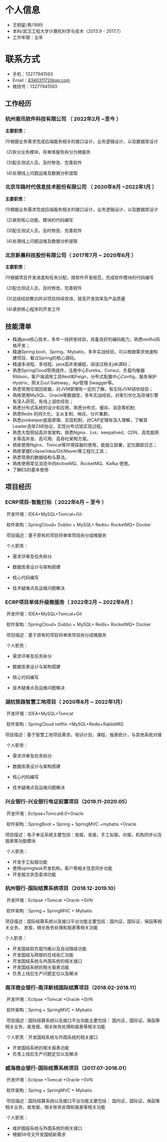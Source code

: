 # 个人信息

 - 王明星/男/1995
 - 本科/武汉工程大学计算机科学与技术（2013.9 - 2017.7）
 - 工作年限：五年

# 联系方式

- 手机：13277941593
- Email：834031172@qq.com 
- 微信号：13277941593

## 工作经历

### 杭州南讯软件科技有限公司 （ 2022年2月 ~至今 ）

**主要职责：**

​	(1)根据业务需求完成后端服务相关的接口设计，业务逻辑设计，以及数据库设计

​    (2)拆分业务模块，将单体服务拆分为微服务

​    (3)配合测试人员，及时修改、完善软件

​    (4)处理线上问题运维及数据分析提取

### 北京华路时代信息技术股份有限公司 （ 2020年8月 ~2022年1月 ）

**主要职责：**

​	(1)根据业务需求完成后端服务相关的接口设计，业务逻辑设计，以及数据库设计

​    (2)承担核心功能、模块的代码编写

​    (3)配合测试人员，及时修改、完善软件 

​    (4)处理线上问题运维及数据分析提取 

### 北京新晨科技股份有限公司（ 2017年7月 ~ 2020年6月 ）

**主要职责：**

​	(1)根据项目开发进度和任务分配，按软件开发规范，完成软件模块的代码编写

​    (2)配合测试人员，及时修改、完善软件 

​    (3)总结经验教训并对项目持续改进，提高开发效率及产品质量 

​    (4)承担核心程序的开发工作 



## 技能清单

- 精通java核心技术，多年一线研发经验，具备良好的编码能力，熟悉restful风格开发；
- 精通Spring boot、Spring、Mybatis，多年实战经验，可以根据需求快速构建项目，看过Spring的核心源码。
- 精通多进程、多线程、java高并发编程，阅读过相关jdk源码；
- 熟悉SpringCloud常用组件，注册中心Eureka，Consul，负载均衡器Ribbon，客户端调用工具Rest和Feign，分布式配置中心Config，服务保护Hystrix，网关Zuul Gateway，Api管理 Swagger等。
- 熟悉常用垃圾回收器，对JVM原理有一定的了解，有实际JVM调优经验；
- 熟练使⽤MySQL、Oracle等数据库，多年实战经验，对索引优化及存储引擎有深入研究，有线上调优经验；
- 熟悉分布式系统的设计和应用，熟悉分布式、缓存、消息等机制;
- 熟悉Redis 的持久化、主从复制、哨兵、分片集群。
- 熟悉zookeeper底层原理、实现机制，对CAP定理有深入理解，了解其Leader选举ZAB协议，实现分布式锁实现过程。
- 熟悉大型网站高并发架构，熟悉Nginx、Lvs、keepalived、CDN、高性能网关等高并发、高可用、高吞吐架构方案。
- 熟练使用Nginx、Tomcat等环境容器的使用，能独立部署，定位跟踪日志；
- 熟练掌握Eclipse/Idea/Git/Maven等工程化工具；
- 熟悉常用的数据结构与算法。
- 熟练使用常见消息中间ActiveMQ、RocketMQ、Kafka 使用。
- 了解ES的基本使用

## 项目经历

### ECRP项目-智能打标（ 2022年6月 ~  至今 ）

​     开发环境：IDEA+MySQL+Tomcat+Git

​     软件架构：SpringCloud+ Dubbo + MySQL+ Redis+ RocketMQ+ Docker

​     项目描述：基于原有的项目将单体项目拆分成微服务

​     个人职责：

- 需求评审及任务拆分

- 数据库表设计与架构搭建

- 核心代码编写

- 技术疑难点及运维问题解决

### ECRP项目单体升级微服务（ 2022年2月 ~  2022年6月 ）

​     开发环境：IDEA+MySQL+Tomcat+Git

​     软件架构：SpringCloud+ Dubbo + MySQL+ Redis+ RocketMQ+ Docker

​     项目描述：基于原有的项目将单体项目拆分成微服务

​     个人职责：
- 需求评审及任务拆分

- 数据库表设计与架构搭建

- 核心代码编写

- 技术疑难点及运维问题解决

### 湖杭铁路智慧工地项目（ 2020年8月 ~ 2022年1月）

​     开发环境：IDEA+MySQL+Tomcat

​     软件架构：SpringCloud netflix +MySQL+Redis+RabbitMQ

​     项目描述：基于智慧工地项目需求，培训计划，课程，报表统计，与其他系统对接

​     个人职责：
- 需求评审及任务拆分

- 数据库表设计与架构搭建

- 核心代码编写

- 技术疑难点及运维问题解决

### 兴业银行-兴业银行电证前置项目（2019.11-2020.05）

​     开发环境：Eclipse+Tomcat8.0+Oracle

​     软件架构：SpringBoot + Spring + SpringMVC +mybatis +Oracle

​     项目描述：电子单证系统主要包括：收报，发报，手工拟报，对报，机构同步以及报表等功能模块

​     个人职责：

- 开发手工拟报功能
- 使用springtask开发机构，客户等相关信息同步功能
- 开发报文状态查询功能

 

### 杭州银行-国际结算系统项目（2018.12-2019.10）

​     开发环境：Eclipse +Tomcat +Oracle +SVN

​     软件架构：Spring + SpringMVC + Mybatis

​     项目描述：国际结算系统以及接口平台功能主要包括：国内证，国际证，保函等相关业务，  发报，相关账务处理和报表等相关功能

个人职责：

- 开发国结软负载均衡以及自动降级功能
- 开发国结与网银的在线收汇功能
- 开发国结系统与外围系统的相关接口
- 开发国结系统的相关报表功能
- 负责上线后生产问题定位以及解决

 

### 南洋商业银行-南洋新线国际结算项目（2018.02-2018.11）

​     开发环境：Eclipse +Tomcat +Oracle +SVN

​     软件架构：Spring + SpringMVC + Mybatis

​     项目描述：国际结算系统以及接口平台功能主要包括： 国内证，国际证，保函等相关业务，收发报，相关账务处理和报表等相关功能

​     个人职责：开发国结系统与外围系统的相关接口

- 开发国结系统的相关报表功能
- 负责上线后生产问题定位以及解决

 

### 威海商业银行-国际结算系统项目（2017.07-2018.01）

​     开发环境：Eclipse +Tomcat +Oracle +SVN

​     软件架构：Spring + SpringMVC + Mybatis

​     项目描述：国际结算系统以及接口平台功能主要包括： 国内证，国际证，保函等相关业务，收发报，相关账务处理和报表等相关功能

​     个人职责：

- 维护国结系统与外围系统的相关接口
- 根据56号文开发国结新需求